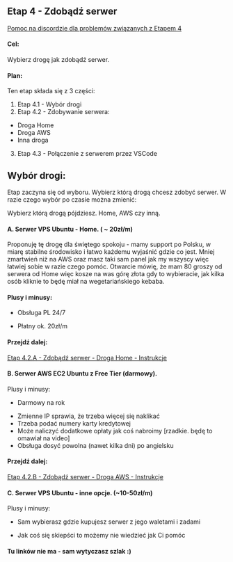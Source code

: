 ## Etap 4 - Zdobądź serwer

[](http://bityl.pl/hrFwi)


[Pomoc na discordzie dla problemów związanych z Etapem 4](https://discord.gg/8YQAaBHh3u)



#### Cel:
Wybierz drogę jak zdobądź serwer.

#### Plan:
Ten etap składa się z 3 części:
1. Etap 4.1 - Wybór drogi
2. Etap 4.2 - Zdobywanie serwera:
- Droga Home
- Droga AWS
- Inna droga
3. Etap 4.3 - Połączenie z serwerem przez VSCode


## Wybór drogi:
Etap zaczyna się od wyboru. Wybierz którą drogą chcesz zdobyć serwer. W razie czego wybór po czasie można zmienić:

Wybierz którą drogą pójdziesz.  Home, AWS czy inną.


#### A. Serwer VPS Ubuntu - Home.  ( ~ 20zł/m)

Proponuję tę drogę dla świętego spokoju - mamy support po Polsku, w miarę stabilne środowisko i łatwo każdemu wyjaśnić gdzie co jest. Mniej zmartwień niż na AWS oraz masz taki sam panel jak my wszyscy więc łatwiej sobie w razie czego pomóc. Otwarcie mówię, że mam 80 groszy od serwera od Home więc kosze na was górę złota gdy to wybieracie, jak kilka osób kliknie to będę miał na wegetariańskiego kebaba.


#### Plusy i minusy:
+ Obsługa PL 24/7
- Płatny ok. 20zł/m

#### Przejdź dalej:

[Etap 4.2.A - Zdobądź serwer - Droga Home - Instrukcje](http://bityl.pl/8tLm2)


#### B. Serwer AWS EC2 Ubuntu z Free Tier (darmowy). 

Plusy i minusy:
+ Darmowy na rok
- Zmienne IP sprawia, że trzeba więcej się naklikać
- Trzeba podać numery karty kredytowej
- Może naliczyć dodatkowe opłaty jak coś nabroimy [rzadkie. będę to omawiał na video]
- Obsługa dosyć powolna (nawet kilka dni) po angielsku

#### Przejdź dalej: 

[Etap 4.2.B - Zdobądź serwer - Droga AWS - Instrukcje](http://bityl.pl/i3YCE)

#### C. Serwer VPS Ubuntu - inne opcje. (~10-50zł/m)
Plusy i minusy:
+ Sam wybierasz gdzie kupujesz serwer z jego waletami i zadami
- Jak coś się skiepści to możemy nie wiedzieć jak Ci pomóc

#### Tu linków nie ma - sam wytyczasz szlak :) 


